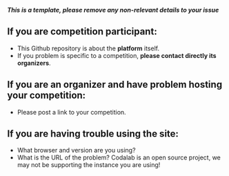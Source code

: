 ***This is a template, please remove any non-relevant details to your issue***

If you are competition participant:
-----------------------------------

- This Github repository is about the **platform** itself.
- If you problem is specific to a competition, **please contact directly its organizers**.

If you are an organizer and have problem hosting your competition:
------------------------------------------------------------------

- Please post a link to your competition.


If you are having trouble using the site:
-----------------------------------------

- What browser and version are you using?
- What is the URL of the problem? Codalab is an open source project, we may not be supporting the instance you are using!
